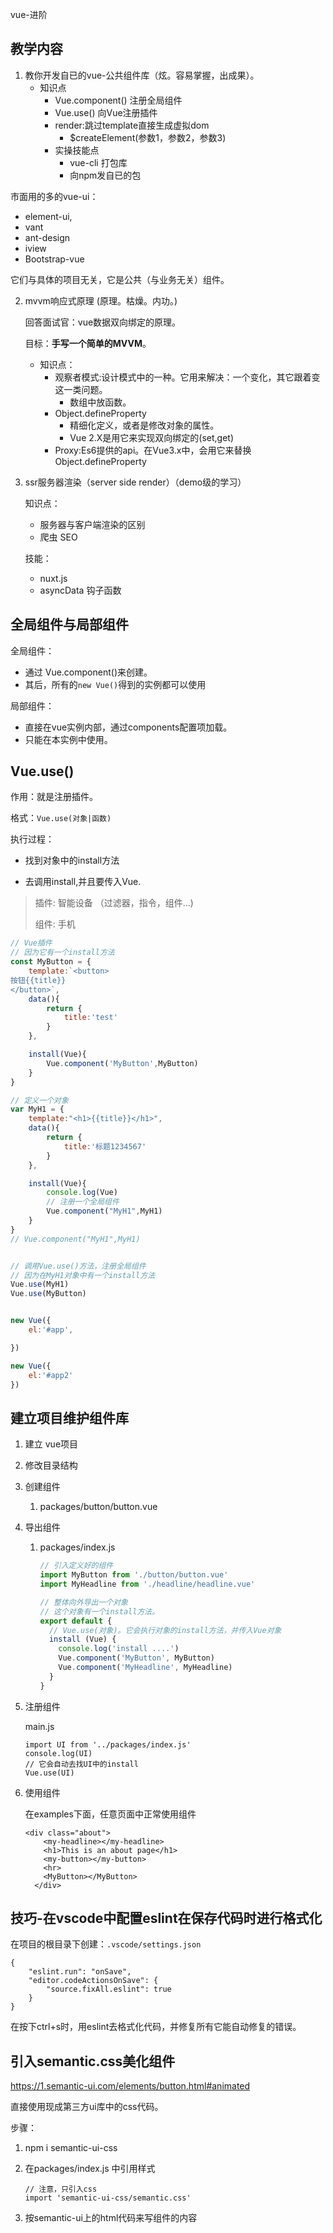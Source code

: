 vue-进阶

## 教学内容

1. 教你开发自已的vue-公共组件库（炫。容易掌握，出成果）。
   - 知识点
     - Vue.component() 注册全局组件
     - Vue.use() 向Vue注册插件
     - render:跳过template直接生成虚拟dom
       - $createElement(参数1，参数2，参数3)
     - 实操技能点
       - vue-cli 打包库
       - 向npm发自已的包

市面用的多的vue-ui：

- element-ui,
- vant
- ant-design
- iview
- Bootstrap-vue

它们与具体的项目无关，它是公共（与业务无关）组件。

2. mvvm响应式原理 (原理。枯燥。内功。)

   回答面试官：vue数据双向绑定的原理。

   目标：**手写一个简单的MVVM**。

   - 知识点：
     - 观察者模式:设计模式中的一种。它用来解决：一个变化，其它跟着变 这一类问题。
       - 数组中放函数。
     - Object.defineProperty
       - 精细化定义，或者是修改对象的属性。
       - Vue 2.X是用它来实现双向绑定的(set,get)
     - Proxy:Es6提供的api。在Vue3.x中，会用它来替换Object.defineProperty

3. ssr服务器渲染（server side render）（demo级的学习）
   
   知识点：
   
   - 服务器与客户端渲染的区别
   - 爬虫 SEO
   
   技能：
   
   - nuxt.js
   - asyncData 钩子函数



## 全局组件与局部组件

全局组件：

- 通过 Vue.component()来创建。
- 其后，所有的`new Vue()`得到的实例都可以使用

局部组件：

- 直接在vue实例内部，通过components配置项加载。
- 只能在本实例中使用。





## Vue.use()

作用：就是注册插件。

格式：`Vue.use(对象|函数)` 

执行过程：

- 找到对象中的install方法

- 去调用install,并且要传入Vue.

  

> 插件: 智能设备 （过滤器，指令，组件...)
>
> 组件: 手机

```javascript
// Vue插件
// 因为它有一个install方法
const MyButton = {
    template:`<button>
按钮{{title}}
</button>`,
    data(){
        return {
            title:'test'
        }
    },

    install(Vue){
        Vue.component('MyButton',MyButton)
    }
}

// 定义一个对象
var MyH1 = {
    template:"<h1>{{title}}</h1>",
    data(){
        return {
            title:'标题1234567'
        }
    },

    install(Vue){
        console.log(Vue)
        // 注册一个全局组件
        Vue.component("MyH1",MyH1)
    }
}
// Vue.component("MyH1",MyH1)


// 调用Vue.use()方法，注册全局组件
// 因为在MyH1对象中有一个install方法
Vue.use(MyH1)
Vue.use(MyButton)


new Vue({
    el:'#app',

})

new Vue({
    el:'#app2'
})
```



## 建立项目维护组件库

1. 建立 vue项目

2. 修改目录结构

3. 创建组件

   1. packages/button/button.vue

4. 导出组件

   1. packages/index.js

      

      ```javascript
      // 引入定义好的组件
      import MyButton from './button/button.vue'
      import MyHeadline from './headline/headline.vue'
      
      // 整体向外导出一个对象
      // 这个对象有一个install方法。
      export default {
        // Vue.use(对象)。它会执行对象的install方法，并传入Vue对象
        install (Vue) {
          console.log('install ....')
          Vue.component('MyButton', MyButton)
          Vue.component('MyHeadline', MyHeadline)
        }
      }
      ```

5. 注册组件

   main.js

   ```
   import UI from '../packages/index.js'
   console.log(UI)
   // 它会自动去找UI中的install
   Vue.use(UI)
   ```

6. 使用组件

   在examples下面，任意页面中正常使用组件

   ```
   <div class="about">
       <my-headline></my-headline>
       <h1>This is an about page</h1>
       <my-button></my-button>
       <hr>
       <MyButton></MyButton>
     </div>
   ```

   

## 技巧-在vscode中配置eslint在保存代码时进行格式化

在项目的根目录下创建：`.vscode/settings.json`

```
{     
	"eslint.run": "onSave",
	"editor.codeActionsOnSave": {
		"source.fixAll.eslint": true     
	}
}
```

在按下ctrl+s时，用eslint去格式化代码，并修复所有它能自动修复的错误。



## 引入semantic.css美化组件

https://1.semantic-ui.com/elements/button.html#animated

直接使用现成第三方ui库中的css代码。

步骤：

1. npm i semantic-ui-css

2. 在packages/index.js 中引用样式

   ```
   // 注意，只引入css
   import 'semantic-ui-css/semantic.css'
   ```

3. 按semantic-ui上的html代码来写组件的内容
